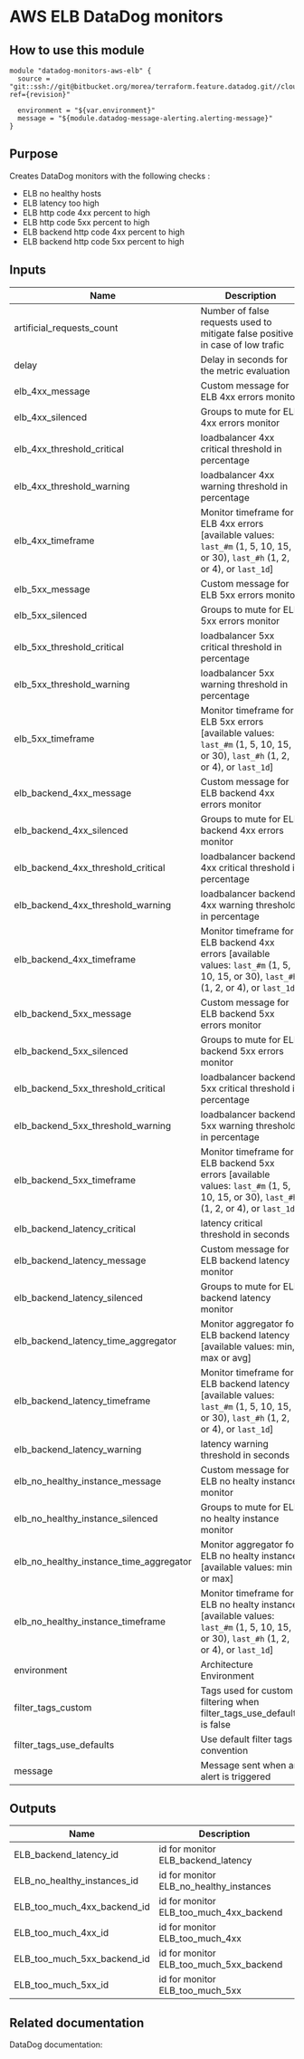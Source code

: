 AWS ELB DataDog monitors
========================

How to use this module
----------------------

```
module "datadog-monitors-aws-elb" {
  source = "git::ssh://git@bitbucket.org/morea/terraform.feature.datadog.git//cloud/aws/elb?ref={revision}"

  environment = "${var.environment}"
  message = "${module.datadog-message-alerting.alerting-message}"
}

```

Purpose
-------
Creates DataDog monitors with the following checks :

* ELB no healthy hosts
* ELB latency too high
* ELB http code 4xx percent to high
* ELB http code 5xx percent to high
* ELB backend http code 4xx percent to high
* ELB backend http code 5xx percent to high

Inputs
------

| Name | Description | Type | Default | Required |
|------|-------------|:----:|:-----:|:-----:|
| artificial_requests_count | Number of false requests used to mitigate false positive in case of low trafic | string | `5` | no |
| delay | Delay in seconds for the metric evaluation | string | `900` | no |
| elb_4xx_message | Custom message for ELB 4xx errors monitor | string | `` | no |
| elb_4xx_silenced | Groups to mute for ELB 4xx errors monitor | map | `<map>` | no |
| elb_4xx_threshold_critical | loadbalancer 4xx critical threshold in percentage | string | `10` | no |
| elb_4xx_threshold_warning | loadbalancer 4xx warning threshold in percentage | string | `5` | no |
| elb_4xx_timeframe | Monitor timeframe for ELB 4xx errors [available values: `last_#m` (1, 5, 10, 15, or 30), `last_#h` (1, 2, or 4), or `last_1d`] | string | `last_5m` | no |
| elb_5xx_message | Custom message for ELB 5xx errors monitor | string | `` | no |
| elb_5xx_silenced | Groups to mute for ELB 5xx errors monitor | map | `<map>` | no |
| elb_5xx_threshold_critical | loadbalancer 5xx critical threshold in percentage | string | `10` | no |
| elb_5xx_threshold_warning | loadbalancer 5xx warning threshold in percentage | string | `5` | no |
| elb_5xx_timeframe | Monitor timeframe for ELB 5xx errors [available values: `last_#m` (1, 5, 10, 15, or 30), `last_#h` (1, 2, or 4), or `last_1d`] | string | `last_5m` | no |
| elb_backend_4xx_message | Custom message for ELB backend 4xx errors monitor | string | `` | no |
| elb_backend_4xx_silenced | Groups to mute for ELB backend 4xx errors monitor | map | `<map>` | no |
| elb_backend_4xx_threshold_critical | loadbalancer backend 4xx critical threshold in percentage | string | `10` | no |
| elb_backend_4xx_threshold_warning | loadbalancer backend 4xx warning threshold in percentage | string | `5` | no |
| elb_backend_4xx_timeframe | Monitor timeframe for ELB backend 4xx errors [available values: `last_#m` (1, 5, 10, 15, or 30), `last_#h` (1, 2, or 4), or `last_1d`] | string | `last_5m` | no |
| elb_backend_5xx_message | Custom message for ELB backend 5xx errors monitor | string | `` | no |
| elb_backend_5xx_silenced | Groups to mute for ELB backend 5xx errors monitor | map | `<map>` | no |
| elb_backend_5xx_threshold_critical | loadbalancer backend 5xx critical threshold in percentage | string | `10` | no |
| elb_backend_5xx_threshold_warning | loadbalancer backend 5xx warning threshold in percentage | string | `5` | no |
| elb_backend_5xx_timeframe | Monitor timeframe for ELB backend 5xx errors [available values: `last_#m` (1, 5, 10, 15, or 30), `last_#h` (1, 2, or 4), or `last_1d`] | string | `last_5m` | no |
| elb_backend_latency_critical | latency critical threshold in seconds | string | `5` | no |
| elb_backend_latency_message | Custom message for ELB backend latency monitor | string | `` | no |
| elb_backend_latency_silenced | Groups to mute for ELB backend latency monitor | map | `<map>` | no |
| elb_backend_latency_time_aggregator | Monitor aggregator for ELB backend latency [available values: min, max or avg] | string | `min` | no |
| elb_backend_latency_timeframe | Monitor timeframe for ELB backend latency [available values: `last_#m` (1, 5, 10, 15, or 30), `last_#h` (1, 2, or 4), or `last_1d`] | string | `last_5m` | no |
| elb_backend_latency_warning | latency warning threshold in seconds | string | `1` | no |
| elb_no_healthy_instance_message | Custom message for ELB no healty instance monitor | string | `` | no |
| elb_no_healthy_instance_silenced | Groups to mute for ELB no healty instance monitor | map | `<map>` | no |
| elb_no_healthy_instance_time_aggregator | Monitor aggregator for ELB no healty instance [available values: min or max] | string | `min` | no |
| elb_no_healthy_instance_timeframe | Monitor timeframe for ELB no healty instance [available values: `last_#m` (1, 5, 10, 15, or 30), `last_#h` (1, 2, or 4), or `last_1d`] | string | `last_5m` | no |
| environment | Architecture Environment | string | - | yes |
| filter_tags_custom | Tags used for custom filtering when filter_tags_use_defaults is false | string | `*` | no |
| filter_tags_use_defaults | Use default filter tags convention | string | `true` | no |
| message | Message sent when an alert is triggered | string | - | yes |

Outputs
-------

| Name | Description |
|------|-------------|
| ELB_backend_latency_id | id for monitor ELB_backend_latency |
| ELB_no_healthy_instances_id | id for monitor ELB_no_healthy_instances |
| ELB_too_much_4xx_backend_id | id for monitor ELB_too_much_4xx_backend |
| ELB_too_much_4xx_id | id for monitor ELB_too_much_4xx |
| ELB_too_much_5xx_backend_id | id for monitor ELB_too_much_5xx_backend |
| ELB_too_much_5xx_id | id for monitor ELB_too_much_5xx |

Related documentation
---------------------

DataDog documentation:
